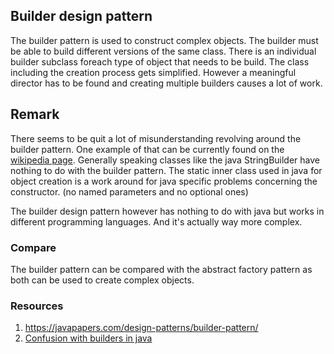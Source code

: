 ## Builder design pattern

The builder pattern is used to construct complex objects.
The builder must be able to build different versions of the same class. There is an individual builder subclass foreach type of object that needs to be build.
The class including the creation process gets simplified. However a meaningful director has to be found and creating multiple builders causes a lot of work.


## Remark 
There seems to be quit a lot of misunderstanding revolving around the builder pattern. One example of that can be currently found on the [wikipedia page](https://en.wikipedia.org/wiki/Builder_pattern).
Generally speaking classes like the java StringBuilder have nothing to do with the builder pattern.
The static inner class used in java for object creation is a work around for java specific problems concerning the constructor.
(no named parameters and no optional ones)

The builder design pattern however has nothing to do with java but works in different programming languages. 
And it's actually way more complex.

### Compare
The builder pattern can be compared with the abstract factory pattern as both can be used to create complex objects.


### Resources 
1. https://javapapers.com/design-patterns/builder-pattern/
2. [Confusion with builders in java](https://www.javaspecialists.eu/archive/Issue253.html)